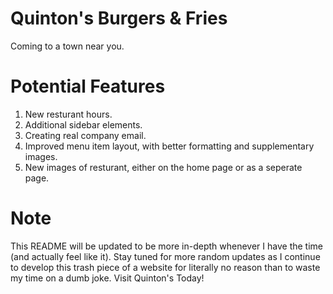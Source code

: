 # Quinton's Burgers & Fries
Coming to a town near you.
# Potential Features
  1. New resturant hours.
  2. Additional sidebar elements.
  3. Creating real company email.
  4. Improved menu item layout, with better formatting and supplementary images.
  5. New images of resturant, either on the home page or as a seperate page.
# Note
This README will be updated to be more in-depth whenever I have the time (and actually feel like it). Stay tuned for more random updates as I continue to develop this trash piece of a website for literally no reason than to waste my time on a dumb joke. Visit Quinton's Today!
